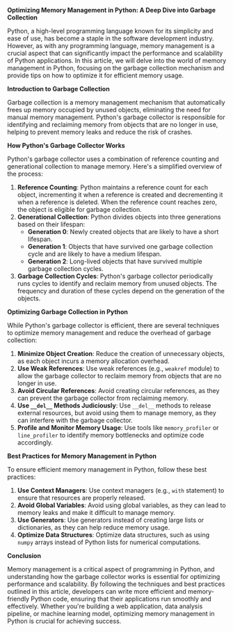 **Optimizing Memory Management in Python: A Deep Dive into Garbage Collection**

Python, a high-level programming language known for its simplicity and ease of use, has become a staple in the software development industry. However, as with any programming language, memory management is a crucial aspect that can significantly impact the performance and scalability of Python applications. In this article, we will delve into the world of memory management in Python, focusing on the garbage collection mechanism and provide tips on how to optimize it for efficient memory usage.

**Introduction to Garbage Collection**

Garbage collection is a memory management mechanism that automatically frees up memory occupied by unused objects, eliminating the need for manual memory management. Python's garbage collector is responsible for identifying and reclaiming memory from objects that are no longer in use, helping to prevent memory leaks and reduce the risk of crashes.

**How Python's Garbage Collector Works**

Python's garbage collector uses a combination of reference counting and generational collection to manage memory. Here's a simplified overview of the process:

1. **Reference Counting**: Python maintains a reference count for each object, incrementing it when a reference is created and decrementing it when a reference is deleted. When the reference count reaches zero, the object is eligible for garbage collection.
2. **Generational Collection**: Python divides objects into three generations based on their lifespan:
	* **Generation 0**: Newly created objects that are likely to have a short lifespan.
	* **Generation 1**: Objects that have survived one garbage collection cycle and are likely to have a medium lifespan.
	* **Generation 2**: Long-lived objects that have survived multiple garbage collection cycles.
3. **Garbage Collection Cycles**: Python's garbage collector periodically runs cycles to identify and reclaim memory from unused objects. The frequency and duration of these cycles depend on the generation of the objects.

**Optimizing Garbage Collection in Python**

While Python's garbage collector is efficient, there are several techniques to optimize memory management and reduce the overhead of garbage collection:

1. **Minimize Object Creation**: Reduce the creation of unnecessary objects, as each object incurs a memory allocation overhead.
2. **Use Weak References**: Use weak references (e.g., `weakref` module) to allow the garbage collector to reclaim memory from objects that are no longer in use.
3. **Avoid Circular References**: Avoid creating circular references, as they can prevent the garbage collector from reclaiming memory.
4. **Use `__del__` Methods Judiciously**: Use `__del__` methods to release external resources, but avoid using them to manage memory, as they can interfere with the garbage collector.
5. **Profile and Monitor Memory Usage**: Use tools like `memory_profiler` or `line_profiler` to identify memory bottlenecks and optimize code accordingly.

**Best Practices for Memory Management in Python**

To ensure efficient memory management in Python, follow these best practices:

1. **Use Context Managers**: Use context managers (e.g., `with` statement) to ensure that resources are properly released.
2. **Avoid Global Variables**: Avoid using global variables, as they can lead to memory leaks and make it difficult to manage memory.
3. **Use Generators**: Use generators instead of creating large lists or dictionaries, as they can help reduce memory usage.
4. **Optimize Data Structures**: Optimize data structures, such as using `numpy` arrays instead of Python lists for numerical computations.

**Conclusion**

Memory management is a critical aspect of programming in Python, and understanding how the garbage collector works is essential for optimizing performance and scalability. By following the techniques and best practices outlined in this article, developers can write more efficient and memory-friendly Python code, ensuring that their applications run smoothly and effectively. Whether you're building a web application, data analysis pipeline, or machine learning model, optimizing memory management in Python is crucial for achieving success.